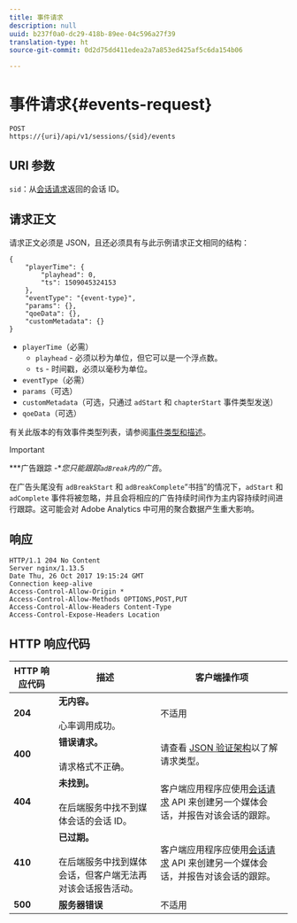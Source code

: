 ```yaml
---
title: 事件请求
description: null
uuid: b237f0a0-dc29-418b-89ee-04c596a27f39
translation-type: ht
source-git-commit: 0d2d75dd411edea2a7a853ed425af5c6da154b06

---
```



# 事件请求{#events-request}

```
POST 
https://{uri}/api/v1/sessions/{sid}/events 
```

## URI 参数

`sid`：从[会话请求](/help/media-collection-api/mc-api-ref/mc-api-sessions-req.md)返回的会话 ID。

## 请求正文

请求正文必须是 JSON，且还必须具有与此示例请求正文相同的结构：

```
{ 
    "playerTime": { 
        "playhead": 0, 
        "ts": 1509045324153 
    }, 
    "eventType": "{event-type}", 
    "params": {}, 
    "qoeData": {}, 
    "customMetadata": {} 
}
```

* `playerTime`（必需）
   * `playhead` - 必须以秒为单位，但它可以是一个浮点数。
   * `ts` - 时间戳，必须以毫秒为单位。
* `eventType`（必需）
* `params`（可选）
* `customMetadata`（可选，只通过 `adStart` 和 `chapterStart` 事件类型发送）
* `qoeData`（可选）

有关此版本的有效事件类型列表，请参阅[事件类型和描述](/help/media-collection-api/mc-api-ref/mc-api-event-types.md)。

>[!IMPORTANT]
>
>***广告跟踪 -**您只能跟踪`adBreak`内的广告*。
>
>在广告头尾没有 `adBreakStart` 和 `adBreakComplete`“书挡”的情况下，`adStart` 和 `adComplete` 事件将被忽略，并且会将相应的广告持续时间作为主内容持续时间进行跟踪。这可能会对 Adobe Analytics 中可用的聚合数据产生重大影响。

## 响应

```
HTTP/1.1 204 No Content 
Server nginx/1.13.5 
Date Thu, 26 Oct 2017 19:15:24 GMT 
Connection keep-alive 
Access-Control-Allow-Origin * 
Access-Control-Allow-Methods OPTIONS,POST,PUT 
Access-Control-Allow-Headers Content-Type 
Access-Control-Expose-Headers Location
```

## HTTP 响应代码

| HTTP 响应代码 | 描述 | 客户端操作项 |
|---|---|---|
| **204** | **无内容。**<br/><br/>心率调用成功。 | 不适用 |
| **400** | **错误请求。**<br/><br/>请求格式不正确。 | 请查看 [JSON 验证架构](/help/media-collection-api/mc-api-ref/mc-api-json-validation.md)以了解请求类型。 |
| **404** | **未找到。**<br/><br/>在后端服务中找不到媒体会话的会话 ID。 | 客户端应用程序应使用[会话请求](/help/media-collection-api/mc-api-ref/mc-api-sessions-req.md) API 来创建另一个媒体会话，并报告对该会话的跟踪。 |
| **410** | **已过期。**<br/><br/>在后端服务中找到媒体会话，但客户端无法再对该会话报告活动。 | 客户端应用程序应使用[会话请求](/help/media-collection-api/mc-api-ref/mc-api-sessions-req.md) API 来创建另一个媒体会话，并报告对该会话的跟踪。 |
| **500** | **服务器错误** | 不适用 |


